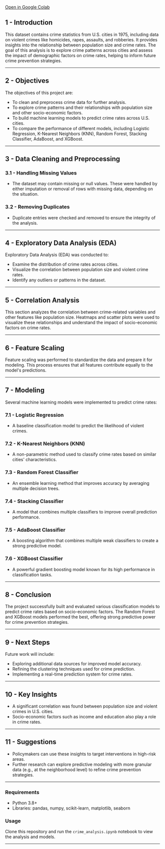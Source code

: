 [Open in Google Colab](https://colab.research.google.com/github/MuhammadAbbas01/Predict-Crime-rate/blob/main/Untitled10.ipynb)

## 1 - Introduction

This dataset contains crime statistics from U.S. cities in 1975, including data on violent crimes like homicides, rapes, assaults, and robberies. It provides insights into the relationship between population size and crime rates. The goal of this analysis is to explore crime patterns across cities and assess the impact of demographic factors on crime rates, helping to inform future crime prevention strategies.

---

## 2 - Objectives

The objectives of this project are:
- To clean and preprocess crime data for further analysis.
- To explore crime patterns and their relationships with population size and other socio-economic factors.
- To build machine learning models to predict crime rates across U.S. cities.
- To compare the performance of different models, including Logistic Regression, K-Nearest Neighbors (KNN), Random Forest, Stacking Classifier, AdaBoost, and XGBoost.

---

## 3 - Data Cleaning and Preprocessing

### 3.1 - Handling Missing Values
- The dataset may contain missing or null values. These were handled by either imputation or removal of rows with missing data, depending on the situation.

### 3.2 - Removing Duplicates
- Duplicate entries were checked and removed to ensure the integrity of the analysis.

---

## 4 - Exploratory Data Analysis (EDA)

Exploratory Data Analysis (EDA) was conducted to:
- Examine the distribution of crime rates across cities.
- Visualize the correlation between population size and violent crime rates.
- Identify any outliers or patterns in the dataset.

---

## 5 - Correlation Analysis

This section analyzes the correlation between crime-related variables and other features like population size. Heatmaps and scatter plots were used to visualize these relationships and understand the impact of socio-economic factors on crime rates.

---

## 6 - Feature Scaling

Feature scaling was performed to standardize the data and prepare it for modeling. This process ensures that all features contribute equally to the model's predictions.

---

## 7 - Modeling

Several machine learning models were implemented to predict crime rates:

### 7.1 - Logistic Regression
- A baseline classification model to predict the likelihood of violent crimes.

### 7.2 - K-Nearest Neighbors (KNN)
- A non-parametric method used to classify crime rates based on similar cities' characteristics.

### 7.3 - Random Forest Classifier
- An ensemble learning method that improves accuracy by averaging multiple decision trees.

### 7.4 - Stacking Classifier
- A model that combines multiple classifiers to improve overall prediction performance.

### 7.5 - AdaBoost Classifier
- A boosting algorithm that combines multiple weak classifiers to create a strong predictive model.

### 7.6 - XGBoost Classifier
- A powerful gradient boosting model known for its high performance in classification tasks.

---

## 8 - Conclusion

The project successfully built and evaluated various classification models to predict crime rates based on socio-economic factors. The Random Forest and XGBoost models performed the best, offering strong predictive power for crime prevention strategies.

---

## 9 - Next Steps

Future work will include:
- Exploring additional data sources for improved model accuracy.
- Refining the clustering techniques used for crime prediction.
- Implementing a real-time prediction system for crime rates.

---

## 10 - Key Insights

- A significant correlation was found between population size and violent crimes in U.S. cities.
- Socio-economic factors such as income and education also play a role in crime rates.

---

## 11 - Suggestions

- Policymakers can use these insights to target interventions in high-risk areas.
- Further research can explore predictive modeling with more granular data (e.g., at the neighborhood level) to refine crime prevention strategies.

---

### Requirements
- Python 3.8+
- Libraries: pandas, numpy, scikit-learn, matplotlib, seaborn

### Usage
Clone this repository and run the `crime_analysis.ipynb` notebook to view the analysis and models.

---
